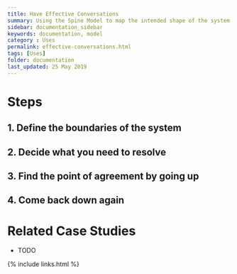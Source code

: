 ```yaml
---
title: Have Effective Conversations
summary: Using the Spine Model to map the intended shape of the system
sidebar: documentation_sidebar
keywords: documentation, model
category : Uses
permalink: effective-conversations.html
tags: [Uses]
folder: documentation
last_updated: 25 May 2019
---
```


# Steps

## 1. Define the boundaries of the system

##  2. Decide what you need to resolve

##  3. Find the point of agreement by going up 

##  4. Come back down again

# Related Case Studies 

* TODO

{% include links.html %}